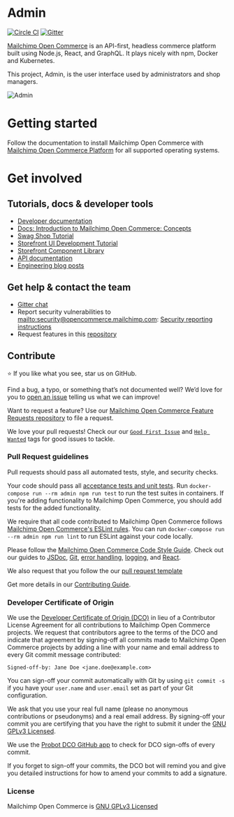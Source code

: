 # Admin

[![Circle CI](https://circleci.com/gh/reactioncommerce/admin.svg?style=svg)](https://circleci.com/gh/reactioncommerce/admin) [![Gitter](https://badges.gitter.im/JoinChat.svg)](https://gitter.im/reactioncommerce/admin?utm_source=badge&utm_medium=badge&utm_campaign=pr-badge&utm_content=badge)

[Mailchimp Open Commerce](http://reactioncommerce.com) is an API-first, headless commerce platform built using Node.js, React, and GraphQL. It plays nicely with npm, Docker and Kubernetes.

This project, Admin, is the user interface used by administrators and shop managers.

![Admin](https://user-images.githubusercontent.com/20409254/61161477-bb033c80-a4b8-11e9-9c5e-4f4f6a68b8d0.png)

# Getting started

Follow the documentation to install Mailchimp Open Commerce with [Mailchimp Open Commerce Platform](https://docs.reactioncommerce.com/docs/installation-reaction-platform) for all supported operating systems.

# Get involved

## Tutorials, docs & developer tools

- [Developer documentation](https://docs.reactioncommerce.com)
- [Docs: Introduction to Mailchimp Open Commerce:  Concepts](https://docs.reactioncommerce.com/docs/concepts-intro)
- [Swag Shop Tutorial](https://docs.reactioncommerce.com/docs/swag-shop-1)
- [Storefront UI Development Tutorial](https://docs.reactioncommerce.com/docs/storefront-intro)
- [Storefront Component Library](http://designsystem.reactioncommerce.com/)
- [API documentation](http://api.docs.reactioncommerce.com)
- [Engineering blog posts](https://blog.reactioncommerce.com/tag/engineering/)

## Get help & contact the team

- [Gitter chat](https://gitter.im/reactioncommerce/reaction)
- Report security vulnerabilities to <mailto:security@opencommerce.mailchimp.com>: [Security reporting instructions](https://docs.reactioncommerce.com/reaction-docs/trunk/reporting-vulnerabilities)
- Request features in this [repository](https://github.com/mailchimp-open-commerce/feature-requests/)

## Contribute

:star: If you like what you see, star us on GitHub.

Find a bug, a typo, or something that’s not documented well? We’d love for you to [open an issue](https://github.com/mailchimp-open-commerce/admin/issues) telling us what we can improve!

Want to request a feature? Use our [Mailchimp Open Commerce Feature Requests repository](https://github.com/mailchimp-open-commerce/feature-requests) to file a request.

We love your pull requests! Check our our [`Good First Issue`](https://github.com/mailchimp-open-commerce/admin/issues?q=is%3Aopen+is%3Aissue+label%3A%22good+first+issue%22) and [`Help Wanted`](https://github.com/mailchimp-open-commerce/admin/issues?q=label%3A%22help+wanted%22) tags for good issues to tackle.

### Pull Request guidelines
Pull requests should pass all automated tests, style, and security checks.

Your code should pass all [acceptance tests and unit tests](https://docs.reactioncommerce.com/docs/trunk/testing). Run `docker-compose run --rm admin npm run test` to run the test suites in containers. If you're adding functionality to Mailchimp Open Commerce, you should add tests for the added functionality.

We require that all code contributed to Mailchimp Open Commerce follows [Mailchimp Open Commerce's ESLint rules](https://github.com/mailchimp-open-commerce/eslint-config). You can run `docker-compose run --rm admin npm run lint` to run ESLint against your code locally.

Please follow the [Mailchimp Open Commerce Code Style Guide](https://docs.reactioncommerce.com/docs/styleguide). Check out our guides to [JSDoc](https://docs.reactioncommerce.com/docs/jsdoc-style-guide), [Git](https://docs.reactioncommerce.com/docs/git-style-guide), [error handling](https://docs.reactioncommerce.com/docs/error-handling-guide), [logging](https://docs.reactioncommerce.com/docs/logging), and [React](https://docs.reactioncommerce.com/docs/react-best-practices).

We also request that you follow the our [pull request template](https://docs.reactioncommerce.com/docs/contributing-to-reaction#fill-out-the-pull-request-template)

Get more details in our [Contributing Guide](https://docs.reactioncommerce.com/docs/contributing-to-reaction).

### Developer Certificate of Origin
We use the [Developer Certificate of Origin (DCO)](https://developercertificate.org/) in lieu of a Contributor License Agreement for all contributions to Mailchimp Open Commerce projects. We request that contributors agree to the terms of the DCO and indicate that agreement by signing-off all commits made to Mailchimp Open Commerce projects by adding a line with your name and email address to every Git commit message contributed:
```
Signed-off-by: Jane Doe <jane.doe@example.com>
```

You can sign-off your commit automatically with Git by using `git commit -s` if you have your `user.name` and `user.email` set as part of your Git configuration.

We ask that you use your real full name (please no anonymous contributions or pseudonyms) and a real email address. By signing-off your commit you are certifying that you have the right to submit it under the [GNU GPLv3 Licensed](./LICENSE.md).

We use the [Probot DCO GitHub app](https://github.com/apps/dco) to check for DCO sign-offs of every commit.

If you forget to sign-off your commits, the DCO bot will remind you and give you detailed instructions for how to amend your commits to add a signature.

### License
Mailchimp Open Commerce is [GNU GPLv3 Licensed](./LICENSE.md)
